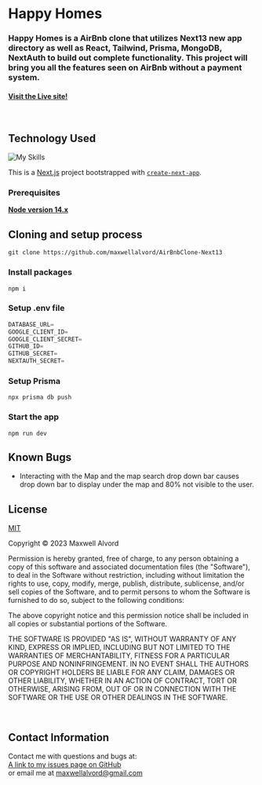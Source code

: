 # Happy Homes

### Happy Homes is a AirBnb clone that utilizes Next13 new app directory as well as React, Tailwind, Prisma, MongoDB, NextAuth to build out complete functionality. This project will bring you all the features seen on AirBnb without a payment system.

#### [Visit the Live site!](https://happy-homes.vercel.app)

<br/>

## Technology Used
![My Skills](https://skillicons.dev/icons?i=mongo,nodejs,react,typescript,prisma,next,vercel,typescript,tailwind,&theme=dark)

This is a [Next.js](https://nextjs.org/) project bootstrapped with [`create-next-app`](https://github.com/vercel/next.js/tree/canary/packages/create-next-app).

### Prerequisites

[**Node version 14.x**](https://nodejs.org/en/download)

## Cloning and setup process

```shell
git clone https://github.com/maxwellalvord/AirBnbClone-Next13
```

### Install packages

```shell
npm i
```

### Setup .env file


```js
DATABASE_URL=
GOOGLE_CLIENT_ID=
GOOGLE_CLIENT_SECRET=
GITHUB_ID=
GITHUB_SECRET=
NEXTAUTH_SECRET=
```

### Setup Prisma

```shell
npx prisma db push
```

### Start the app

```shell
npm run dev
```


## Known Bugs
* Interacting with the Map and the map search drop down bar causes drop down bar to display under the map and 80% not visible to the user.

## License
[MIT](https://opensource.org/osd)

Copyright &copy;
2023 Maxwell Alvord

Permission is hereby granted, free of charge, to any person obtaining a copy of this software and associated documentation files (the "Software"), to deal in the Software without restriction, including without limitation the rights to use, copy, modify, merge, publish, distribute, sublicense, and/or sell copies of the Software, and to permit persons to whom the Software is furnished to do so, subject to the following conditions:

The above copyright notice and this permission notice shall be included in all copies or substantial portions of the Software.

THE SOFTWARE IS PROVIDED "AS IS", WITHOUT WARRANTY OF ANY KIND, EXPRESS OR IMPLIED, INCLUDING BUT NOT LIMITED TO THE WARRANTIES OF MERCHANTABILITY, FITNESS FOR A PARTICULAR PURPOSE AND NONINFRINGEMENT. IN NO EVENT SHALL THE AUTHORS OR COPYRIGHT HOLDERS BE LIABLE FOR ANY CLAIM, DAMAGES OR OTHER LIABILITY, WHETHER IN AN ACTION OF CONTRACT, TORT OR OTHERWISE, ARISING FROM, OUT OF OR IN CONNECTION WITH THE SOFTWARE OR THE USE OR OTHER DEALINGS IN THE SOFTWARE.

<br>

## Contact Information
Contact me with questions and bugs at: <br>
[A link to my issues page on GitHub](https://github.com/maxwellalvord/maxwellalvord/issues)<br>
or email me at <a href = "mailto:maxwellalvord@gmail.com">maxwellalvord@gmail.com</a>
